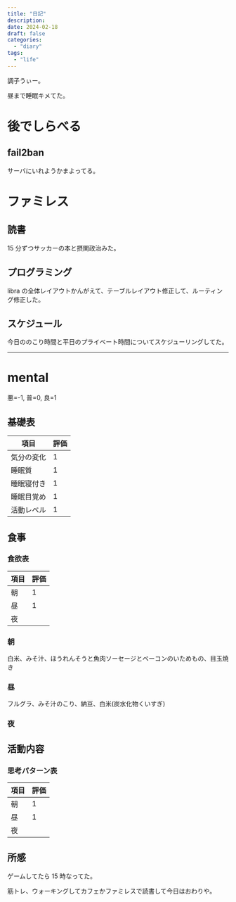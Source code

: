 ```yaml
---
title: "日記"
description:
date: 2024-02-18
draft: false
categories:
  - "diary"
tags:
  - "life"
---
```


調子うぃー。

昼まで睡眠キメてた。

# 後でしらべる

## fail2ban

サーバにいれようかまよってる。

# ファミレス

## 読書

15 分ずつサッカーの本と摂関政治みた。

## プログラミング

libra の全体レイアウトかんがえて、テーブルレイアウト修正して、ルーティング修正した。

## スケジュール

今日ののこり時間と平日のプライベート時間についてスケジューリングしてた。

---

# mental

悪=-1, 普=0, 良=1

## 基礎表

| 項目       | 評価 |
| ---------- | ---- |
| 気分の変化 | 1    |
| 睡眠質     | 1    |
| 睡眠寝付き | 1    |
| 睡眠目覚め | 1    |
| 活動レベル | 1    |

## 食事

### 食欲表

| 項目 | 評価 |
| ---- | ---- |
| 朝   | 1    |
| 昼   | 1    |
| 夜   |      |

### 朝

白米、みそ汁、ほうれんそうと魚肉ソーセージとベーコンのいためもの、目玉焼き

### 昼

フルグラ、みそ汁のこり、納豆、白米(炭水化物くいすぎ)

### 夜

## 活動内容

### 思考パターン表

| 項目 | 評価 |
| ---- | ---- |
| 朝   | 1    |
| 昼   | 1    |
| 夜   |      |

## 所感

ゲームしてたら 15 時なってた。

筋トレ、ウォーキングしてカフェかファミレスで読書して今日はおわりや。
